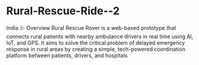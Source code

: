 # Rural-Rescue-Ride--2
India  🩺 Overview  Rural Rescue Rover is a web-based prototype that connects rural patients with nearby ambulance drivers in real time using AI, IoT, and GPS. It aims to solve the critical problem of delayed emergency response in rural areas by creating a simple, tech-powered coordination platform between patients, drivers, and hospitals
